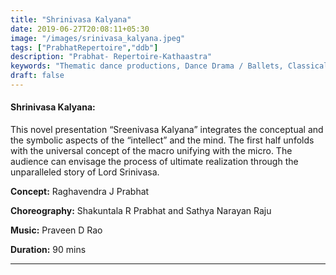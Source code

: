 ```yaml
---
title: "Shrinivasa Kalyana"
date: 2019-06-27T20:08:11+05:30
image: "/images/srinivasa_kalyana.jpeg"
tags: ["PrabhatRepertoire","ddb"]
description: "Prabhat- Repertoire-Kathaastra"
keywords: "Thematic dance productions, Dance Drama / Ballets, Classical dance sequences."
draft: false
---
```


#### **Shrinivasa Kalyana:**

This novel presentation “Sreenivasa Kalyana” integrates the conceptual and the symbolic aspects of the “intellect” and the mind. The first half unfolds with the universal concept of the macro unifying with the micro. The audience can envisage the process of ultimate realization through the unparalleled story of Lord Srinivasa.

**Concept:** Raghavendra J Prabhat

**Choreography:** Shakuntala R Prabhat and Sathya Narayan Raju

**Music:** Praveen D Rao

**Duration:** 90 mins

---
